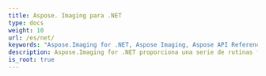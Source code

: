 ```yaml
---
title: Aspose. Imaging para .NET
type: docs
weight: 10
url: /es/net/
keywords: "Aspose.Imaging for .NET, Aspose Imaging, Aspose API Reference."
description: Aspose.Imaging for .NET proporciona una serie de rutinas flexibles para crear y manipular imágenes dentro de las aplicaciones .NET.
is_root: true
---
```

